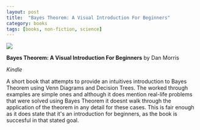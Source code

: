 ```yaml
---
layout: post
title:  "Bayes Theorem: A Visual Introduction For Beginners"
category: books
tags: [books, non-fiction, science]
---
```


<a target="_blank"  href="https://www.amazon.com/gp/product/1549761749/ref=as_li_tl?ie=UTF8&camp=1789&creative=9325&creativeASIN=1549761749&linkCode=as2&tag=42models-20&linkId=f5f7360e2e306c4262e900d362bdbb9e"><img border="0" src="//ws-na.amazon-adsystem.com/widgets/q?_encoding=UTF8&MarketPlace=US&ASIN=1549761749&ServiceVersion=20070822&ID=AsinImage&WS=1&Format=_SL250_&tag=42models-20" ></a><img src="//ir-na.amazon-adsystem.com/e/ir?t=42models-20&l=am2&o=1&a=1549761749" width="1" height="1" border="0" alt="" style="border:none !important; margin:0px !important;" />

**Bayes Theorem: A Visual Introduction For Beginners** by Dan Morris

*Kindle*

A short book that attempts to provide an intuitives introduction to Bayes Theorem using Venn Diagrams and Decision Trees. The worked through examples are simple ones and although it does mention real-life problems that were solved using Bayes Theorem it doesnt walk through the application of the theorem in any detail for these cases. This is fair enough as it does state that it's an introduction for beginners, as the book is succesful in that stated goal.
